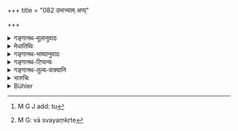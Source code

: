 +++
title = "082 उभाभ्याम् अप्य्"

+++

<details><summary>गङ्गानथ-मूलानुवादः</summary>

If he is unable to subsist by these two occupations, and the question arises as to how it should be,—he may live the living of the Vaiśya, having recourse to agriculture and cattle-tending.—(82)
</details>

<details><summary>मेधातिथिः</summary>

**उभ्याभ्याम् अप्य् अजीवंस् तु** । क्रमो ऽनेन प्रदर्श्यते । प्रथमम् अनन्तरा वृत्तिः, तदभावे व्यवहितेति । **कृषिगोरक्षा**ग्रहणं वैश्यवृत्तिमात्रप्रदर्शनार्थम् । तथा च वणिज्यायाम् अविक्रेयप्रतिषेधं वक्ष्यति- **जीवेद् वैश्यस्य जीविकाम्** इति । सामान्यविशेषभावेन क्रियायाः साध्यसाधनभावः प्राग् उपपादितः । 

- <u>तत्र</u> कृषिवाणिज्यकुशीदान्य् अनापद्य् एवोकान्य् अध्यापनादिवत्, "प्रमृतं कर्षणं स्मृतम् । सत्यानृतं तु वाणिज्यम्" (म्ध् ४.५–६) इति[^१६५] केचिद् आहुः । "कृषिवाणिज्ये चास्वयंकृते,[^१६६] कुसीदं च" (ग्ध् ९.५–६) इतु उक्तम् । स्वयंकरणम् अत्राभ्यनुज्ञायते । 


[^१६६]:
     M G: vā svayaṃkṛte


[^१६५]:
     M G J add: tu

- <u>यत् त्व्</u> अध्यापनादिवद् इति साम्यम् आशङ्कितम्, अत्रैव परिहृतम् । यदि सर्वेषां कृष्यादयः समत्वेन स्युः, कथम् इदम् उच्यते "वणिक्पशुकृषीर् विशः आजीवनार्थम्" (म्ध् १०.७९) ब्राह्मणक्षत्रिययोर् अपि नाजीवनार्थस् तदा । किं च "याजनाध्यापने चैव विशुद्धाच् च प्रतिग्रहः" (म्ध् १०.७६) इत्य् अत्र तान्य् अपि समाख्यास्यत् । तस्माद् अध्यापनादिनियमैर् जीवतः कृष्यादयः प्रतिषिद्धा एव । यस् तु प्रकरणाद् अन्यत्रैषाम् उपदेशः स तत्रैव प्रदर्शितप्रयोजनः ॥ १०.८२ ॥
</details>

<details><summary>गङ्गानथ-भाष्यानुवादः</summary>

‘*If he is unable to subsist by these two occupations*.’ The text is meant to lay clown a distinct order of sequence; at first he is to adopt, the occupation of the caste next to him, and then that of the caste removed a degree further.

The mention of ‘*agriculture and cattle-tending*’ is meant to stand for all the occupations of the Vaiśya. That is why *trading* is also permitted, in view of which the author is going to forbid (in 85, *et. seq*.) the selling of certain things by the Brāhmaṇa.

‘*He may live the living of the Vaiśya*—The two acts (denoted by the terms ‘live’ and ‘living’) are spoken of as cause and effect,—one standing for the general act of *living*, and the other for the special forms of living.

Some people have held that from among the occupations of the Vaiśya, agriculture, trade, and money-lending have been permitted (for the Brāhmaṇa) even during normal times,—just like Teaching and other occupations—under verses 4.5 and 6. In Gautama (10.5 and 6) also we read—‘Agriculture and trade done by himself, as also money-lending’; which permits the carrying on of agriculture and trade by the Brāhmaṇa himself.

As for the view that these stand on the same footing as Teaching and other occupations (of the Brāhmaṇa himself),—this has been refuted by us already. If agriculture and other occupations of the Vaiśya stood for all three castes, on exactly the same footing,—then, why should ‘trade, cattle-tending and agriculture’ have been mentioned as the most useful occupation ‘*for* *the Vaiśya*’ (verse 79)? And for the Brāhmaṇa and the Kṣatriya also, these should not have been mentioned as to be adopted only under the stress of want of livelihood; in fact they should have been mentioned along with ‘Teaching, sacrificing for others and receiving gifts from pure men’ (76) \[which have been mentioned as the special occupations of the Brāhmaṇa\].

The conclusion therefore is that so long as the Brāhmaṇa can make a living by teaching and the other occupations laid down for himself, agriculture and the rest are forbidden to him. As regards the texts (4. 5 and 6) permitting these latter for the Brāhmaṇa, the real meaning of this we have already explained under those texts.—(82)
</details>

<details><summary>गङ्गानथ-टिप्पन्यः</summary>

Nārāyaṇa thinks that ‘*Kṛṣi*’ means here that agriculture whereat the Brāhmaṇa himself does not do any manual work; bat Govindarāja and Kullūka reject this view.

This verse is quoted in *Mitākṣarā*, (3.35), to the; effect that in abnormal times for purposes of livelihood the Br āh maṇa may have recourse to the functions of the Vaiśya, but never to those of the
*Śūdra*;—in *Madanapārijāta*, (p. 232);—and in *Nṛsiṃhaprasāda* (Āhnika,
36b).
</details>

<details><summary>गङ्गानथ-तुल्य-वाक्यानि</summary>

**(verses 10.81-84)  
**

See Comparative notes for [Verse 10.81].
</details>

<details><summary>भारुचिः</summary>

**कृष्ट्गोरक्ष**ग्रहणं च सर्ववैश्यवृत्तिप्रदर्शनार्थम् । स्वयं करणपक्षे चेयं ब्राह्मणस्य वैस्यवृत्तिर् उच्यते । अस्वयं कृता तु पूर्वम् उक्ता "ऋतामृताभ्यां जीवेत" इत्य् एवमादौ । एवं च वैश्यवृत्तेः प्रकरणभेद उपपद्यते । बहुलम् आसाम् इदम् अधुनोच्यते ॥ १०.८२ ॥
</details>

<details><summary>Bühler</summary>

082	If it be asked, 'How shall it be, if he cannot maintain himself by either (of these occupations?' the answer is), he may adopt a Vaisya's mode of life, employing himself in agriculture and rearing cattle.
</details>

